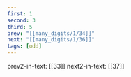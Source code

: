 ```yaml
---
first: 1
second: 3
third: 5
prev: "[[many_digits/1/34]]"
next: "[[many_digits/1/36]]"
tags: [odd]
---
```

prev2-in-text: [[33]]
next2-in-text: [[37]]
